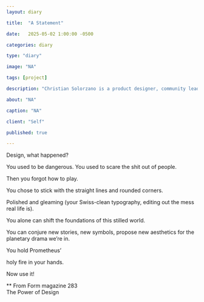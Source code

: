 ```yaml
---
layout: diary

title:  "A Statement"

date:   2025-05-02 1:00:00 -0500

categories: diary

type: "diary"

image: "NA"

tags: [project]

description: "Christian Solorzano is a product designer, community leader, educator, and podcast host."

about: "NA"

caption: "NA"

client: "Self"

published: true

---
```

Design, what happened?

You used to be dangerous.
You used to scare the shit out of people.

Then you forgot how to play.

You chose to stick with the straight lines and rounded corners. 

Polished and gleaming (your Swiss-clean typography, editing out the mess real life is).

You alone can shift the foundations of this stilled world. 

You can conjure new stories, new symbols, propose new aesthetics for the planetary drama we’re in.

You hold Prometheus’

holy fire in your hands.

Now use it!

** From Form magazine 283 <br> The Power of Design









